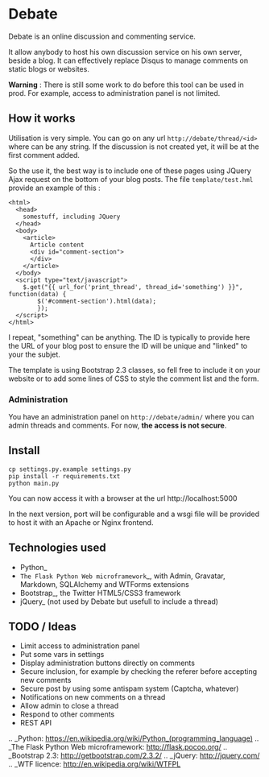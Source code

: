 # Debate

Debate is an online discussion and commenting service.

It allow anybody to host his own discussion service on his own server, beside a blog. It can effectively replace Disqus to manage comments on static blogs or websites.

**Warning** : There is still some work to do before this tool can be used in prod. For example, access to administration panel is not limited.

## How it works

Utilisation is very simple. You can go on any url `http://debate/thread/<id>` where <id> can be any string. If the discussion is not created yet, it will be at the first comment added.

So the use it, the best way is to include one of these pages using JQuery Ajax request on the bottom of your blog posts. The file `template/test.hml` provide an example of this :

    <html>
      <head>
        somestuff, including JQuery
      </head>
      <body>
        <article>
          Article content
          <div id="comment-section">
          </div>
        </article>
      </body>
      <script type="text/javascript">
        $.get("{{ url_for('print_thread', thread_id='something') }}", function(data) {
            $('#comment-section').html(data);
            });
      </script>
    </html>

I repeat, "something" can be anything. The ID is typically to provide here the URL of your blog post to ensure the ID will be unique and "linked" to your the subjet.

The template is using Bootstrap 2.3 classes, so fell free to include it on your website or to add some lines of CSS to style the comment list and the form.

### Administration

You have an administration panel on `http://debate/admin/` where you can admin threads and comments. For now, **the access is not secure**.

## Install

    cp settings.py.example settings.py
    pip install -r requirements.txt
    python main.py

You can now access it with a browser at the url http://localhost:5000

In the next version, port will be configurable and a wsgi file will be provided to host it with an Apache or Nginx frontend.

## Technologies used

- Python_
- `The Flask Python Web microframework`_, with Admin, Gravatar, Markdown, SQLAlchemy and WTForms extensions
- Bootstrap_, the Twitter HTML5/CSS3 framework
- jQuery_ (not used by Debate but usefull to include a thread)

## TODO / Ideas

* Limit access to administration panel
* Put some vars in settings
* Display administration buttons directly on comments
* Secure inclusion, for example by checking the referer before accepting new comments
* Secure post by using some antispam system (Captcha, whatever)
* Notifications on new comments on a thread
* Allow admin to close a thread
* Respond to other comments
* REST API


.. _Python: https://en.wikipedia.org/wiki/Python_(programming_language)
.. _The Flask Python Web microframework: http://flask.pocoo.org/
.. _Bootstrap 2.3: http://getbootstrap.com/2.3.2/
.. _jQuery: http://jquery.com/
.. _WTF licence: http://en.wikipedia.org/wiki/WTFPL

